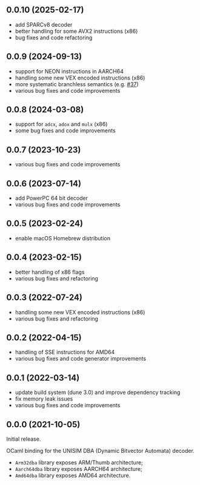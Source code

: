 ## 0.0.10 (2025-02-17)

- add SPARCv8 decoder
- better handling for some AVX2 instructions (x86)
- bug fixes and code refactoring

## 0.0.9 (2024-09-13)

- support for NEON instructions in AARCH64
- handling some new VEX encoded instructions (x86)
- more systematic branchless semantics
  (e.g. [#37](https://github.com/binsec/binsec/issues/37))
- various bug fixes and code improvements

## 0.0.8 (2024-03-08)

- support for `adcx`, `adox` and `mulx` (x86)
- some bug fixes and code improvements

## 0.0.7 (2023-10-23)

- various bug fixes and code improvements

## 0.0.6 (2023-07-14)

- add PowerPC 64 bit decoder
- various bug fixes and code improvements

## 0.0.5 (2023-02-24)

- enable macOS Homebrew distribution

## 0.0.4 (2023-02-15)

- better handling of x86 flags
- various bug fixes and refactoring

## 0.0.3 (2022-07-24)

- handling some new VEX encoded instructions (x86)
- various bug fixes and refactoring

## 0.0.2 (2022-04-15)

- handling of SSE instructions for AMD64
- various bug fixes and code generator improvements

## 0.0.1 (2022-03-14)

- update build system (dune 3.0) and improve dependency tracking
- fix memory leak issues
- various bug fixes and code improvements

## 0.0.0 (2021-10-05)

Initial release.

OCaml binding for the UNISIM DBA (Dynamic Bitvector Automata) decoder.
- `Arm32dba` library exposes ARM/Thumb architecture;
- `Aarch64dba` library exposes AARCH64 architecture;
- `Amd64dba` library exposes AMD64 architecture.
